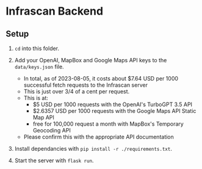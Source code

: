 # Infrascan Backend

## Setup

1. `cd` into this folder.

1. Add your OpenAI, MapBox and Google Maps API keys to the `data/keys.json` file.
    - In total, as of 2023-08-05, it costs about $7.64 USD per 1000 successful fetch requests to the Infrascan server
    - This is just over 3/4 of a cent per request.
    - This is at:
        - $5 USD per 1000 requests with the OpenAI's TurboGPT 3.5 API
        - $2.6357 USD per 1000 requests with the Google Maps API Static Map API
        - free for 100,000 request a month with MapBox's Temporary Geocoding API
    - Please confirm this with the appropriate API documentation

2. Install dependancies with `pip install -r ./requirements.txt`.

3. Start the server with `flask run`.